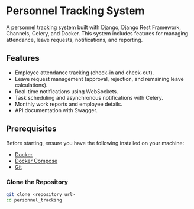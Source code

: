 # Personnel Tracking System

A personnel tracking system built with Django, Django Rest Framework, Channels, Celery, and Docker. This system includes features for managing attendance, leave requests, notifications, and reporting.

## Features

- Employee attendance tracking (check-in and check-out).
- Leave request management (approval, rejection, and remaining leave calculations).
- Real-time notifications using WebSockets.
- Task scheduling and asynchronous notifications with Celery.
- Monthly work reports and employee details.
- API documentation with Swagger.

## Prerequisites

Before starting, ensure you have the following installed on your machine:

- [Docker](https://www.docker.com/)
- [Docker Compose](https://docs.docker.com/compose/install/)
- [Git](https://git-scm.com/)



### Clone the Repository

```bash
git clone <repository_url>
cd personnel_tracking
